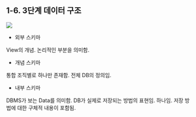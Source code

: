 ## 1-6. 3단계 데이터 구조

![](https://agilestarskim.github.io/static/bee252da2faa8d5a20903af41961b4ca/65072/database03-02.jpg)

- 외부 스키마

View의 개념. 논리적인 부분을 의미함.


- 개념 스키마

통합 조직별로 하나만 존재함. 전체 DB의 정의임.


- 내부 스키마

DBMS가 보는 Data를 의미함. DB가 실제로 저장되는 방법의 표현임. 하나임. 저장 방법에 대한 구체적 내용이 포함됨.